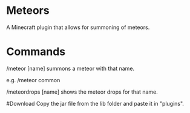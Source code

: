 # Meteors
A Minecraft plugin that allows for summoning of meteors.

# Commands
/meteor [name] summons a meteor with that name.

  e.g. /meteor common
  
/meteordrops [name] shows the meteor drops for that name.

#Download
Copy the jar file from the lib folder and paste it in "plugins".
